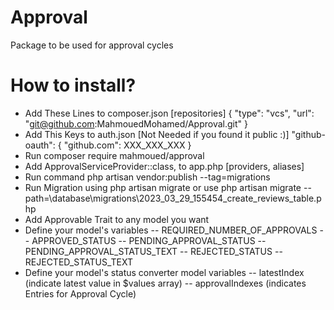 # Approval

Package to be used for approval cycles

# How to install?

- Add These Lines to composer.json [repositories]
  {
  "type": "vcs",
  "url": "git@github.com:MahmouedMohamed/Approval.git"
  }
- Add This Keys to auth.json [Not Needed if you found it public :)]
  "github-oauth": {
  "github.com": XXX_XXX_XXX
  }
- Run composer require mahmoued/approval
- Add ApprovalServiceProvider::class, to app.php [providers, aliases]
- Run command php artisan vendor:publish --tag=migrations
- Run Migration using php artisan migrate or use php artisan migrate --path=\database\migrations\2023_03_29_155454_create_reviews_table.php
- Add Approvable Trait to any model you want
- Define your model's variables
  -- REQUIRED_NUMBER_OF_APPROVALS
  -- APPROVED_STATUS
  -- PENDING_APPROVAL_STATUS
  -- PENDING_APPROVAL_STATUS_TEXT
  -- REJECTED_STATUS
  -- REJECTED_STATUS_TEXT
- Define your model's status converter model variables
  -- latestIndex (indicate latest value in $values array)
  -- approvalIndexes (indicates Entries for Approval Cycle)
